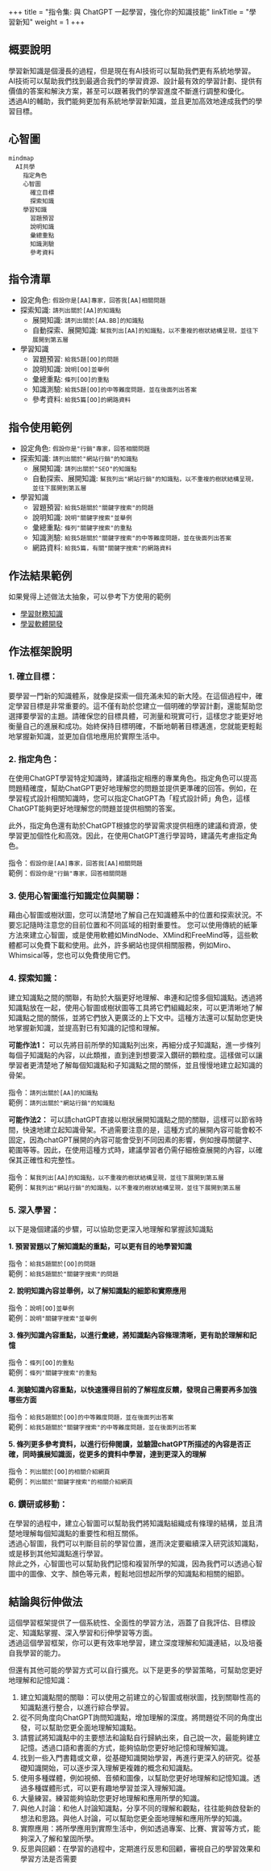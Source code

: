 +++
title = "指令集: 與 ChatGPT 一起學習，強化你的知識技能"
linkTitle = "學習新知"
weight = 1
+++

## 概要說明

學習新知識是個漫長的過程，但是現在有AI技術可以幫助我們更有系統地學習。  
AI技術可以幫助我們找到最適合我們的學習資源、設計最有效的學習計劃、提供有價值的答案和解決方案，甚至可以跟著我們的學習進度不斷進行調整和優化。  
透過AI的輔助，我們能夠更加有系統地學習新知識，並且更加高效地達成我們的學習目標。  

## 心智圖
```mermaid
mindmap
  AI共學
    指定角色
    心智圖
      確立目標
      探索知識
    學習知識
      習題預習
      說明知識
      彙總重點
      知識測驗
      參考資料
```

## 指令清單

- 設定角色: `假設你是[AA]專家，回答我[AA]相關問題`
- 探索知識: `請列出關於[AA]的知識點`
    - 展開知識: `請列出關於[AA.BB]的知識點`
    - 自動探索、展開知識: `幫我列出[AA]的知識點，以不重複的樹狀結構呈現，並往下展開到第五層`
- 學習知識
    - 習題預習: `給我5題[OO]的問題`
    - 說明知識: `說明[OO]並舉例`
    - 彙總重點: `條列[OO]的重點`
    - 知識測驗: `給我5題[OO]的中等難度問題，並在後面列出答案`
    - 參考資料: `給我5篇[OO]的網路資料`

## 指令使用範例

- 設定角色: `假設你是"行銷"專家，回答相關問題`
- 探索知識: `請列出關於"網站行銷"的知識點`
    - 展開知識: `請列出關於"SEO"的知識點`
    - 自動探索、展開知識: `幫我列出"網站行銷"的知識點，以不重複的樹狀結構呈現，並往下展開到第五層`
- 學習知識
    - 習題預習: `給我5題關於"關鍵字搜索"的問題`
    - 說明知識: `說明"關鍵字搜索"並舉例`
    - 彙總重點: `條列"關鍵字搜索"的重點`
    - 知識測驗: `給我5題關於"關鍵字搜索"的中等難度問題，並在後面列出答案`
    - 網路資料: `給我5篇，有關"關鍵字搜索"的網路資料`
    
## 作法結果範例
如果覺得上述做法太抽象，可以參考下方使用的範例
- [學習財務知識](https://learninfun.github.io/learn-with-ai/zh-tw/ai-knowledge-hub/finance/)
- [學習軟體開發](https://learninfun.github.io/learn-with-ai/zh-tw/ai-knowledge-hub/it/back-end-development/)

## 作法框架說明

### 1. 確立目標：
要學習一門新的知識體系，就像是探索一個充滿未知的新大陸。在這個過程中，確定學習目標是非常重要的。這不僅有助於您建立一個明確的學習計劃，還能幫助您選擇要學習的主題。請確保您的目標具體，可測量和現實可行，這樣您才能更好地衡量自己的進展和成功。始終保持目標明確，不斷地朝著目標邁進，您就能更輕鬆地掌握新知識，並更加自信地應用於實際生活中。

### 2. 指定角色：

在使用ChatGPT學習特定知識時，建議指定相應的專業角色。指定角色可以提高問題精確度，幫助ChatGPT更好地理解您的問題並提供更準確的回答。例如，在學習程式設計相關知識時，您可以指定ChatGPT為「程式設計師」角色，這樣ChatGPT能夠更好地理解您的問題並提供相關的答案。
    
此外，指定角色還有助於ChatGPT根據您的學習需求提供相應的建議和資源，使學習更加個性化和高效。因此，在使用ChatGPT進行學習時，建議先考慮指定角色。
    
指令：`假設你是[AA]專家，回答我[AA]相關問題`  
範例：`假設你是"行銷"專家，回答相關問題`  
    
### 3. 使用心智圖進行知識定位與關聯：
藉由心智圖或樹狀圖，您可以清楚地了解自己在知識體系中的位置和探索狀況。不要忘記隨時注意您的目前位置和不同區域的相對重要性。
您可以使用傳統的紙筆方法來建立心智圖，或是使用軟體如MindNode、XMind和FreeMind等，這些軟體都可以免費下載和使用。此外，許多網站也提供相關服務，例如Miro、Whimsical等，您也可以免費使用它們。

### 4. 探索知識：
建立知識點之間的關聯，有助於大腦更好地理解、串連和記憶多個知識點。透過將知識點放在一起，使用心智圖或樹狀圖等工具將它們組織起來，可以更清晰地了解知識點之間的關係，並將它們放入更廣泛的上下文中。這種方法還可以幫助您更快地掌握新知識，並提高對已有知識的記憶和理解。
    
**可能作法1：**
可以先將目前所學的知識點列出來，再細分成子知識點，進一步條列每個子知識點的內容，以此類推，直到達到想要深入鑽研的顆粒度。這樣做可以讓學習者更清楚地了解每個知識點和子知識點之間的關係，並且慢慢地建立起知識的骨架。
    
指令：`請列出關於[AA]的知識點`  
範例：`請列出關於"網站行銷"的知識點`  
    
**可能作法2：**
可以請chatGPT直接以樹狀展開知識點之間的關聯，這樣可以節省時間，快速地建立起知識骨架。不過需要注意的是，這種方式的展開內容可能會較不固定，因為chatGPT展開的內容可能會受到不同因素的影響，例如搜尋關鍵字、範圍等等。因此，在使用這種方式時，建議學習者仍需仔細檢查展開的內容，以確保其正確性和完整性。
    
指令：`幫我列出[AA]的知識點，以不重複的樹狀結構呈現，並往下展開到第五層`  
範例：`幫我列出"網站行銷"的知識點，以不重複的樹狀結構呈現，並往下展開到第五層`  
    
### 5. 深入學習：
以下是幾個建議的步驟，可以協助您更深入地理解和掌握該知識點  

**1. 預習習題以了解知識點的重點，可以更有目的地學習知識**  

指令：`給我5題關於[OO]的問題`  
範例：`給我5題關於"關鍵字搜索"的問題`  
    
**2. 說明知識內容並舉例，以了解知識點的細節和實際應用**  

指令：`說明[OO]並舉例`    
範例：`說明"關鍵字搜索"並舉例`  
    
**3. 條列知識內容重點，以進行彙總，將知識點內容條理清晰，更有助於理解和記憶**  

指令：`條列[OO]的重點`  
範例：`條列"關鍵字搜索"的重點`  
    
**4. 測驗知識內容重點，以快速獲得目前的了解程度反饋，發現自己需要再多加強哪些方面**  

指令：`給我5題關於[OO]的中等難度問題，並在後面列出答案`  
範例：`給我5題關於"關鍵字搜索"的中等難度問題，並在後面列出答案`  
    
**5. 條列更多參考資料，以進行衍伸閱讀，並驗證chatGPT所描述的內容是否正確，同時擴展知識面，從更多的資料中學習，達到更深入的理解**  

指令：`列出關於[OO]的相關介紹網頁`  
範例：`列出關於"關鍵字搜索"的相關介紹網頁`  
    
### 6. 鑽研或移動：
在學習的過程中，建立心智圖可以幫助我們將知識點組織成有條理的結構，並且清楚地理解每個知識點的重要性和相互關係。  
透過心智圖，我們可以判斷目前的學習位置，進而決定要繼續深入研究該知識點，或是移到其他知識點進行學習。  
除此之外，心智圖也可以幫助我們記憶和複習所學的知識，因為我們可以透過心智圖中的圖像、文字、顏色等元素，輕鬆地回想起所學的知識點和相關的細節。

## 結論與衍伸做法

這個學習框架提供了一個系統性、全面性的學習方法，涵蓋了自我評估、目標設定、知識點掌握、深入學習和衍伸學習等方面。  
透過這個學習框架，你可以更有效率地學習，建立深度理解和知識連結，以及培養自我學習的能力。  

但還有其他可能的學習方式可以自行擴充。以下是更多的學習策略，可幫助您更好地理解和記憶知識：  

1. 建立知識點間的關聯：可以使用之前建立的心智圖或樹狀圖，找到關聯性高的知識點進行整合，以進行綜合學習。
2. 從不同角度向ChatGPT詢問知識點，增加理解的深度。將問題從不同的角度出發，可以幫助您更全面地理解知識點。
3. 請嘗試將知識點中的主要想法和論點自行歸納出來，自己說一次，最能夠建立記憶。透過口語和書面的方式，能夠協助您更好地記憶和理解知識。
4. 找到一些入門書籍或文章，從基礎知識開始學習，再進行更深入的研究。從基礎知識開始，可以逐步深入理解更複雜的概念和知識點。
5. 使用多種媒體，例如視頻、音頻和圖像，以幫助您更好地理解和記憶知識。透過多種媒體形式，可以更有趣地學習並深入理解知識。
6. 大量練習。練習能夠協助您更好地理解和應用所學的知識。
7. 與他人討論：和他人討論知識點，分享不同的理解和觀點，往往能夠啟發新的想法和思路。與他人討論，可以幫助您更全面地理解和應用所學的知識。
8. 實際應用：將所學應用到實際生活中，例如透過專案、比賽、實習等方式，能夠深入了解和鞏固所學。
9. 反思與回顧：在學習的過程中，定期進行反思和回顧，審視自己的學習效果和學習方法是否需要

